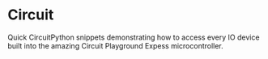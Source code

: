 # Circuit
Quick CircuitPython snippets demonstrating how to access every IO device built into the amazing Circuit Playground Expess microcontroller.
